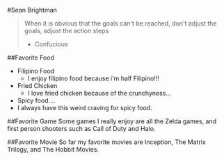 #Sean Brightman
> When it is obvious that the goals can't be reached, don't adjust the goals, adjust the action steps
>  - Confucious

##Favorite Food
- Filipino Food
   - I enjoy filipino food because i'm half Filipino!!!
- Fried Chicken
   - I love fried chicken because of the crunchyness...
-   Spicy food....
   - I always have this weird craving for spicy food.


##Favorite Game
Some games I really enjoy are all the Zelda games, and first person shooters such as Call of Duty and Halo.

##Favorite Movie
So far my favorite movies are Inception, The Matrix Trilogy, and The Hobbit Movies.



